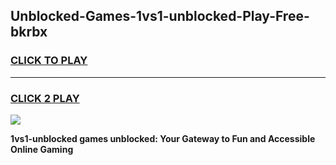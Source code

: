 
## Unblocked-Games-1vs1-unblocked-Play-Free-bkrbx
<h3>
<a href="https://premium76.site?title=1vs1-unblocked&ref=20M">CLICK TO PLAY</a></h3>
<hr>

<h3>
<a href="https://premium76.site?title=1vs1-unblocked&ref=20M">CLICK 2 PLAY</a>
  
</h3>

<a href="https://premium76.site?title=1vs1-unblocked&ref=19M"><img src="https://clearcache.store/games.png"></a>


**1vs1-unblocked games unblocked: Your Gateway to Fun and Accessible Online Gaming**
